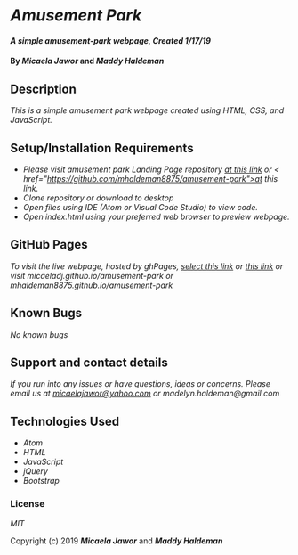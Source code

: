 # _Amusement Park_

#### _A simple amusement-park webpage, Created 1/17/19_

#### By _**Micaela Jawor**_ and _**Maddy Haldeman**_

## Description

_This is a simple amusement park webpage created using HTML, CSS, and JavaScript._

## Setup/Installation Requirements

* _Please visit amusement park Landing Page repository <a href="https://github.com/MicaelaDJ/amusement-park">at this link</a> or < href="https://github.com/mhaldeman8875/amusement-park">at this link._
* _Clone repository or download to desktop_
* _Open files using IDE (Atom or Visual Code Studio) to view code._
* _Open index.html using your preferred web browser to preview webpage._


## GitHub Pages

_To visit the live webpage, hosted by ghPages, <a href="#">select this link</a> or <a href="#">this link</a> or visit micaeladj.github.io/amusement-park or mhaldeman8875.github.io/amusement-park_

## Known Bugs

_No known bugs_

## Support and contact details

_If you run into any issues or have questions, ideas or concerns.  Please email us at micaelajawor@yahoo.com or madelyn.haldeman@gmail.com_

## Technologies Used

* _Atom_
* _HTML_
* _JavaScript_
* _jQuery_
* _Bootstrap_

### License

*MIT*

Copyright (c) 2019 **_Micaela Jawor_** and **_Maddy Haldeman_**
